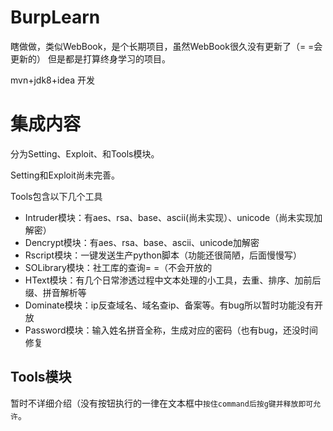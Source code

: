 # BurpLearn
瞎做做，类似WebBook，是个长期项目，虽然WebBook很久没有更新了（= =会更新的）
但是都是打算终身学习的项目。

mvn+jdk8+idea 开发

# 集成内容

分为Setting、Exploit、和Tools模块。

Setting和Exploit尚未完善。

Tools包含以下几个工具
- Intruder模块：有aes、rsa、base、ascii(尚未实现）、unicode（尚未实现加解密）
- Dencrypt模块：有aes、rsa、base、ascii、unicode加解密
- Rscript模块：一键发送生产python脚本（功能还很简陋，后面慢慢写）
- SOLibrary模块：社工库的查询= =（不会开放的
- HText模块：有几个日常渗透过程中文本处理的小工具，去重、排序、加前后缀、拼音解析等
- Dominate模块：ip反查域名、域名查ip、备案等。有bug所以暂时功能没有开放
- Password模块：输入姓名拼音全称，生成对应的密码（也有bug，还没时间修复

## Tools模块

暂时不详细介绍（没有按钮执行的一律在文本框中`按住command后按g键并释放即可允许`。
